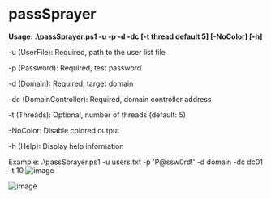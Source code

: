 # passSprayer



**Usage: .\passSprayer.ps1 -u <userList> -p <passWord> -d <domain> -dc <dc> [-t thread default 5] [-NoColor] [-h]**

-u (UserFile): Required, path to the user list file

-p (Password): Required, test password

-d (Domain): Required, target domain

-dc (DomainController): Required, domain controller address

-t (Threads): Optional, number of threads (default: 5)

-NoColor: Disable colored output

-h (Help): Display help information

Example:
.\passSprayer.ps1 -u users.txt -p 'P@ssw0rd!' -d domain -dc dc01 -t 10
![image](https://github.com/user-attachments/assets/63a82308-b0a8-4732-a608-8dde1e4e3dab)

![image](https://github.com/user-attachments/assets/5e5a1678-9915-4f4c-9b9c-b4e747e19f1a)

